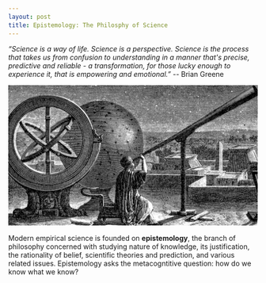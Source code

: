 ```yaml
---
layout: post
title: Epistemology: The Philosphy of Science
---
```


_“Science is a way of life. Science is a perspective. Science is the process that takes us from confusion to understanding in a manner that's precise, predictive and reliable - a transformation, for those lucky enough to experience it, that is empowering and emotional.”_ -- Brian Greene

<p align="center"> 
<img src="/assets/science/ancient_science.jpg" alt="Ancient science">
</p>

Modern empirical science is founded on **epistemology**, the branch of philosophy concerned with studying nature of knowledge, its justification, the rationality of belief, scientific theories and prediction, and various related issues. Epistemology asks the metacogntitive question: how do we know what we know?


